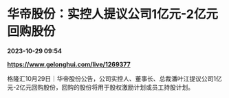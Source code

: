 # 华帝股份：实控人提议公司1亿元-2亿元回购股份

**2023-10-29 09:54**

**https://www.gelonghui.com/live/1269377**

格隆汇10月29日｜华帝股份公告，公司实控人、董事长、总裁潘叶江提议公司1亿元-2亿元回购股份，回购的股份将用于股权激励计划或员工持股计划。